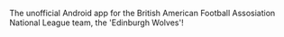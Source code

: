 The unofficial Android app for the British American Football Assosiation National League team, the 'Edinburgh Wolves'!
